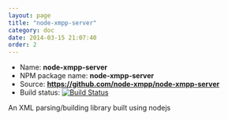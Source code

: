 ```yaml
---
layout: page
title: "node-xmpp-server"
category: doc
date: 2014-03-15 21:07:40
order: 2
---
```


* Name: __node-xmpp-server__
* NPM package name: __node-xmpp-server__
* Source: __https://github.com/node-xmpp/node-xmpp-server__
* Build status: [![Build Status](https://secure.travis-ci.org/node-xmpp/node-xmpp-server.png)](http://travis-ci.org/node-xmpp/node-xmpp-server)

An XML parsing/building library built using nodejs